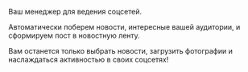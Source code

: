 Ваш менеджер для ведения соцсетей.  

Автоматически поберем новости, интересные вашей аудитории, и сформируем пост в новостную ленту.  

Вам останется только выбрать новости, загрузить фотографии и наслаждаться активностью в своих соцсетях!